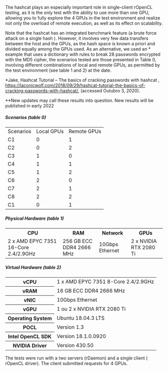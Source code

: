 The hashcat plays an especially important role in single-client rOpenCL testing, as it is the only test with the ability to use more than one GPU, allowing you to fully explore the 4 GPUs in the test environment and realize not only the overload of remote execution, as well as its effect on scalability.

Note that the hashcat has an integrated benchmark feature (a brute force attack on a single hash ). However, it involves very few data transfers between the host and the GPUs, as the hash space is known a priori and divided equally among the GPUs used. As an alternative, we used an * example that uses a dictionary with rules to break 28 passwords encrypted with the MD5 cipher, the scenarios tested are those presented in Table 0, involving different combinations of local and remote GPUs, as permitted by the test environment (see table 1 and 2) at the date.

*Jake, Hashcat Tutorial – The basics of cracking passwords with hashcat , https://laconicwolf.com/2018/09/29/hashcat-tutorial-the-basics-of-cracking-passwords-with-hashcat/, (accessed Outubro 3, 2020).

**New updates may call these results into question. New results will be published in early 2022


<h5> Scenarios (table 0)</h5>
<table>
  
  <tr>
    <td>Scenarios</td>
    <td>Local GPUs </td>
    <td>Remote GPUs</td>
  </tr>
  
  <tr>
    <td>C1</td>
    <td>0</td>
    <td>1</td>
  </tr>

  <tr>
    <td>C2</td>
    <td>0</td>
    <td>2</td>
  </tr>

  <tr>
    <td>C3</td>
    <td>1</td>
    <td>0</td>
  </tr>

  <tr>
    <td>C4</td>
    <td>1</td>
    <td>1</td>
  </tr>
  <tr>
    <td>C5</td>
    <td>1</td>
    <td>2</td>
  </tr>
  <tr>
    <td>C6</td>
    <td>2</td>
    <td>0</td>
  </tr>
  <tr>
    <td>C7</td>
    <td>2</td>
    <td>1</td>
  </tr>
  <tr>
    <td>C8</td>
    <td>2</td>
    <td>2</td>
  </tr>
  <tr>
    <td>C1</td>
    <td>0</td>
    <td>1</td>
  </tr>

</table>




<h5> Physical Hardware (table 1)</h5>
<table>
  
  <tr>
    <th>CPU</th>
    <th>RAM</th>
    <th>Network</th>
    <th>GPUs</th>
  </tr>
  
  <tr>
    <td>2 x AMD EPYC 7351 16-Core 2.4/2.9GHz</td>
    <td>256 GB ECC DDR4 2666 MHz</td>
    <td>10Gbps Ethernet</td>
    <td>2 x NVIDIA RTX 2080 Ti</td>
  </tr>
</table>


<h5> Virtual Hardware (table 2)</h5>
<table>
  
  <tr>
    <th>vCPU</th>
    <td>1 x AMD EPYC 7351 8-Core 2.4/2.9GHz</td>
  </tr>
  
  <tr>
    <th>vRAM</th>
    <td>16 GB ECC DDR4 2666 MHz</td>
  </tr>
  
  <tr>
    <th>vNIC</th>
    <td>10Gbps Ethernet</td>
  </tr>
  
  <tr>
    <th>vGPU</th>
    <td>1 ou 2 x NVIDIA RTX 2080 Ti</td>
  </tr>
  
  <tr>
    <th>Operating System</th>
    <td>Ubuntu 18.04.3 LTS</td>
  </tr>
  
  <tr>
    <th>POCL</th>
    <td>Version 1.3</td>
  </tr>
  
  
  <tr>
    <th>Intel OpenCL SDK</th>
    <td>Version 18.1.0.0920</td>
  </tr>
  
   <tr>
    <th>NVIDIA Driver</th>
    <td>Version 430.50</td>
  </tr>
  
</table>


The tests were run with a two servers (rDaemon) and a single client ( rOpenCL driver).  The client submitted requests  for 4 GPUs.
